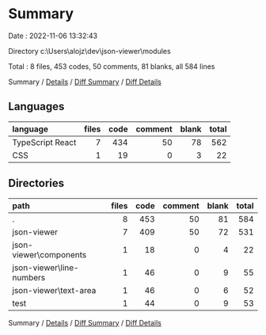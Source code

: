 # Summary

Date : 2022-11-06 13:32:43

Directory c:\\Users\\alojz\\dev\\json-viewer\\modules

Total : 8 files,  453 codes, 50 comments, 81 blanks, all 584 lines

Summary / [Details](details.md) / [Diff Summary](diff.md) / [Diff Details](diff-details.md)

## Languages
| language | files | code | comment | blank | total |
| :--- | ---: | ---: | ---: | ---: | ---: |
| TypeScript React | 7 | 434 | 50 | 78 | 562 |
| CSS | 1 | 19 | 0 | 3 | 22 |

## Directories
| path | files | code | comment | blank | total |
| :--- | ---: | ---: | ---: | ---: | ---: |
| . | 8 | 453 | 50 | 81 | 584 |
| json-viewer | 7 | 409 | 50 | 72 | 531 |
| json-viewer\\components | 1 | 18 | 0 | 4 | 22 |
| json-viewer\\line-numbers | 1 | 46 | 0 | 9 | 55 |
| json-viewer\\text-area | 1 | 46 | 0 | 6 | 52 |
| test | 1 | 44 | 0 | 9 | 53 |

Summary / [Details](details.md) / [Diff Summary](diff.md) / [Diff Details](diff-details.md)